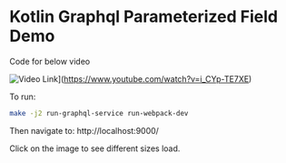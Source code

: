 # Kotlin Graphql Parameterized Field Demo

Code for below video

![Video Link](https://img.youtube.com/vi/i_CYp-TE7XE/0.jpg)](https://www.youtube.com/watch?v=i_CYp-TE7XE)

To run:

```bash
make -j2 run-graphql-service run-webpack-dev
```

Then navigate to: http://localhost:9000/

Click on the image to see different sizes load.
